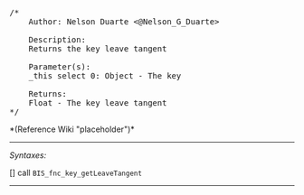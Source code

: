 <pre>/*
	Author: Nelson Duarte <@Nelson_G_Duarte>

	Description:
	Returns the key leave tangent

	Parameter(s):
	_this select 0: Object - The key

	Returns:
	Float - The key leave tangent
*/</pre>*(Reference Wiki "placeholder")*<!-- Remove this after fill-in -->


---
*Syntaxes:*

[] call `BIS_fnc_key_getLeaveTangent`

---
